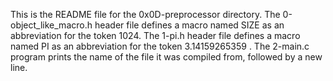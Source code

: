 This is the README file for the 0x0D-preprocessor directory.
The 0-object_like_macro.h header file defines a macro named SIZE as an abbreviation for the token 1024.
The 1-pi.h header file defines a macro named PI as an abbreviation for the token 3.14159265359 .
The 2-main.c program prints the name of the file it was compiled from, followed by a new line.
